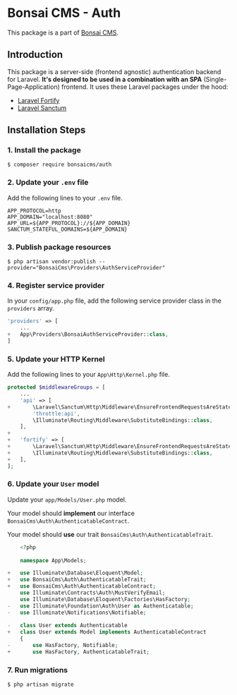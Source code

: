 # Bonsai CMS - Auth
This package is a part of [Bonsai CMS](https://github.com/bonsaicms).

## Introduction
This package is a server-side (frontend agnostic) authentication backend for Laravel. **It's designed to be used in a combination with an SPA** (Single-Page-Application) frontend. It uses these Laravel packages under the hood:

- [Laravel Fortify](https://github.com/laravel/fortify)
- [Laravel Sanctum](https://laravel.com/docs/8.x/sanctum)

## Installation Steps

### 1. Install the package
```bash2
$ composer require bonsaicms/auth
```

### 2. Update your `.env` file
Add the following lines to your `.env` file.
```.env
APP_PROTOCOL=http
APP_DOMAIN="localhost:8080"
APP_URL=${APP_PROTOCOL}://${APP_DOMAIN}
SANCTUM_STATEFUL_DOMAINS=${APP_DOMAIN}
```

### 3. Publish package resources
```bash2
$ php artisan vendor:publish --provider="BonsaiCms\Providers\AuthServiceProvider"
```

### 4. Register service provider
In your `config/app.php` file, add the following service provider class in the `providers` array.
```php
'providers' => [
    ...
+   App\Providers\BonsaiAuthServiceProvider::class,
]
```

### 5. Update your HTTP Kernel
Add the following lines to your `App\Http\Kernel.php` file.
```php
protected $middlewareGroups = [
    ...
    'api' => [
+       \Laravel\Sanctum\Http\Middleware\EnsureFrontendRequestsAreStateful::class,
        'throttle:api',
        \Illuminate\Routing\Middleware\SubstituteBindings::class,
    ],
+
+   'fortify' => [
+       \Laravel\Sanctum\Http\Middleware\EnsureFrontendRequestsAreStateful::class,
+       \Illuminate\Routing\Middleware\SubstituteBindings::class,
+   ],
];
```

### 6. Update your `User` model
Update your `app/Models/User.php` model.

Your model should **implement** our interface `BonsaiCms\Auth\AuthenticatableContract`.

Your model should **use** our trait `BonsaiCms\Auth\AuthenticatableTrait`.

```php
    <?php
    
    namespace App\Models;

+   use Illuminate\Database\Eloquent\Model;
+   use BonsaiCms\Auth\AuthenticatableTrait;
+   use BonsaiCms\Auth\AuthenticatableContract;
    use Illuminate\Contracts\Auth\MustVerifyEmail;
    use Illuminate\Database\Eloquent\Factories\HasFactory;
-   use Illuminate\Foundation\Auth\User as Authenticatable;
-   use Illuminate\Notifications\Notifiable;
    
-   class User extends Authenticatable
+   class User extends Model implements AuthenticatableContract
    {
-       use HasFactory, Notifiable;
+       use HasFactory, AuthenticatableTrait;
```

### 7. Run migrations
```bash2
$ php artisan migrate
```
